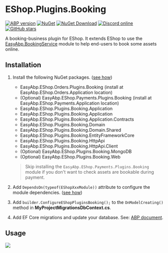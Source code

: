 # EShop.Plugins.Booking

[![ABP version](https://img.shields.io/badge/dynamic/xml?style=flat-square&color=yellow&label=abp&query=%2F%2FProject%2FPropertyGroup%2FAbpVersion&url=https%3A%2F%2Fraw.githubusercontent.com%2FEasyAbp%2FEShop%2Fmaster%2FDirectory.Build.props)](https://abp.io)
[![NuGet](https://img.shields.io/nuget/v/EasyAbp.EShop.Plugins.Booking.Domain.Shared.svg?style=flat-square)](https://www.nuget.org/packages/EasyAbp.EShop.Plugins.Booking.Domain.Shared)
[![NuGet Download](https://img.shields.io/nuget/dt/EasyAbp.EShop.Plugins.Booking.Domain.Shared.svg?style=flat-square)](https://www.nuget.org/packages/EasyAbp.EShop.Plugins.Booking.Domain.Shared)
[![Discord online](https://badgen.net/discord/online-members/S6QaezrCRq?label=Discord)](https://discord.gg/S6QaezrCRq)
[![GitHub stars](https://img.shields.io/github/stars/EasyAbp/EShop?style=social)](https://www.github.com/EasyAbp/EShop)

A booking-business plugin for EShop. It extends EShop to use the [EasyAbp.BookingService](https://github.com/EasyAbp/BookingService) module to help end-users to book some assets online.

## Installation

1. Install the following NuGet packages. ([see how](https://github.com/EasyAbp/EasyAbpGuide/blob/master/docs/How-To.md#add-nuget-packages))

    * EasyAbp.EShop.Orders.Plugins.Booking (install at EasyAbp.EShop.Orders.Application location)
    * (Optional) EasyAbp.EShop.Payments.Plugins.Booking (install at EasyAbp.EShop.Payments.Application location)
    * EasyAbp.EShop.Plugins.Booking.Application
    * EasyAbp.EShop.Plugins.Booking.Application
    * EasyAbp.EShop.Plugins.Booking.Application.Contracts
    * EasyAbp.EShop.Plugins.Booking.Domain
    * EasyAbp.EShop.Plugins.Booking.Domain.Shared
    * EasyAbp.EShop.Plugins.Booking.EntityFrameworkCore
    * EasyAbp.EShop.Plugins.Booking.HttpApi
    * EasyAbp.EShop.Plugins.Booking.HttpApi.Client
    * (Optional) EasyAbp.EShop.Plugins.Booking.MongoDB
    * (Optional) EasyAbp.EShop.Plugins.Booking.Web

   > Skip installing the `EasyAbp.EShop.Payments.Plugins.Booking` module if you don't want to check assets are bookable during payment.

1. Add `DependsOn(typeof(EShopXxxModule))` attribute to configure the module dependencies. ([see how](https://github.com/EasyAbp/EasyAbpGuide/blob/master/docs/How-To.md#add-module-dependencies))

1. Add `builder.ConfigureEShopPluginsBooking();` to the `OnModelCreating()` method in **MyProjectMigrationsDbContext.cs**.

1. Add EF Core migrations and update your database. See: [ABP document](https://docs.abp.io/en/abp/latest/Tutorials/Part-1?UI=MVC&DB=EF#add-database-migration).

## Usage

[![](https://mermaid.ink/img/pako:eNqtlMtOwzAQRX_F8gaQStlHqBItXVOo2GXj2pPWqh_BD6So6r8zid029AVIZBPHM_fkjj32hnIrgBbUw0cEw-FZsqVjujQEHxaDNVEvwKXvdw_ufjSazle2Hr44Ac4XZOKABSCMLKxdS7Mktg0kQT_zSDicqbiUxg_HSVaQqfHRAQkrhHkP4SFIDUT6DswWCs4wEdqaKkj3TXjnRZxxO2ONBhPQ7zwwF9BunWZIZV33zxPbO8l_Gb_gZ2J1rSAkfTZ11sa-1jxDeFaKX7guUjhHd_8U02Cv7NRJpV18xuSx7igRAXk0B_cpOaCS81g3aX3848KNbsdRrdPsUzuJxLuE_C69YqYVM8Mb4sBHFfbUjrePvnXBA56p0JP6yDlgfl7DywUdNX1_03qdA8pDj14xqf6MRiWoA7gtixmBRVYRX_suyU0CRlw5nK8RXEN0k1A3nvjAQvQ_n6QauehucGiyATII78yBoAOqwWnsBLw7Ni2upOhMQ0kLHAqoGC56SUuzxdRYCzyWUyGDdbSoGC7SgLaXy7wxnBbBRdgl5fsnZ22_AFevm88)](https://mermaid-js.github.io/mermaid-live-editor/edit#pako:eNqtlMtOwzAQRX_F8gaQStlHqBItXVOo2GXj2pPWqh_BD6So6r8zid029AVIZBPHM_fkjj32hnIrgBbUw0cEw-FZsqVjujQEHxaDNVEvwKXvdw_ufjSazle2Hr44Ac4XZOKABSCMLKxdS7Mktg0kQT_zSDicqbiUxg_HSVaQqfHRAQkrhHkP4SFIDUT6DswWCs4wEdqaKkj3TXjnRZxxO2ONBhPQ7zwwF9BunWZIZV33zxPbO8l_Gb_gZ2J1rSAkfTZ11sa-1jxDeFaKX7guUjhHd_8U02Cv7NRJpV18xuSx7igRAXk0B_cpOaCS81g3aX3848KNbsdRrdPsUzuJxLuE_C69YqYVM8Mb4sBHFfbUjrePvnXBA56p0JP6yDlgfl7DywUdNX1_03qdA8pDj14xqf6MRiWoA7gtixmBRVYRX_suyU0CRlw5nK8RXEN0k1A3nvjAQvQ_n6QauehucGiyATII78yBoAOqwWnsBLw7Ni2upOhMQ0kLHAqoGC56SUuzxdRYCzyWUyGDdbSoGC7SgLaXy7wxnBbBRdgl5fsnZ22_AFevm88)
